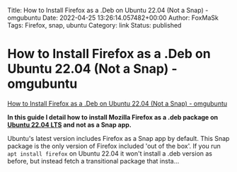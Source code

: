 Title: How to Install Firefox as a .Deb on Ubuntu 22.04 (Not a Snap) - omgubuntu
Date: 2022-04-25 13:26:14.057482+00:00
Author: FoxMaSk 
Tags: Firefox, snap, ubuntu
Category: link
Status: published





# How to Install Firefox as a .Deb on Ubuntu 22.04 (Not a Snap) - omgubuntu

[How to Install Firefox as a .Deb on Ubuntu 22.04 (Not a Snap) - omgubuntu](https://www.omgubuntu.co.uk/2022/04/how-to-install-firefox-deb-apt-ubuntu-22-04)



**In this guide I detail how to install Mozilla Firefox as a .deb
package on [Ubuntu 22.04
LTS](https://www.omgubuntu.co.uk/2022/01/ubuntu-22-04-release-features)
and not as a Snap app.**

Ubuntu&#39;s latest version includes Firefox as a Snap app by default. This
Snap package is the only version of Firefox included &#39;out of the box&#39;.
If you run `apt install firefox` on Ubuntu 22.04 it won&#39;t install a .deb
version as before, but instead fetch a transitional package that
insta...


